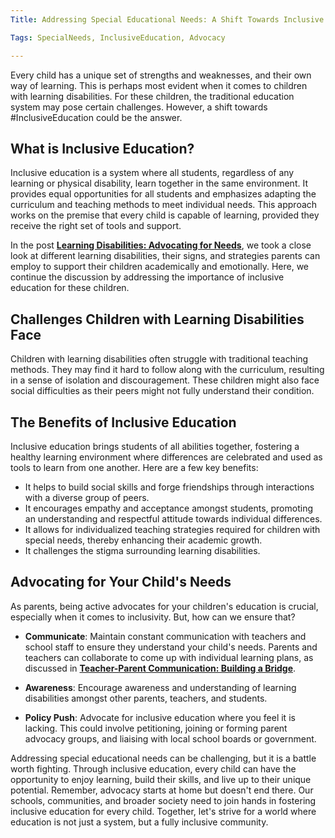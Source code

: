 ```yaml
---
Title: Addressing Special Educational Needs: A Shift Towards Inclusive Education 

Tags: SpecialNeeds, InclusiveEducation, Advocacy

---
```


Every child has a unique set of strengths and weaknesses, and their own way of learning. This is perhaps most evident when it comes to children with learning disabilities. For these children, the traditional education system may pose certain challenges. However, a shift towards #InclusiveEducation could be the answer.

## What is Inclusive Education?

Inclusive education is a system where all students, regardless of any learning or physical disability, learn together in the same environment. It provides equal opportunities for all students and emphasizes adapting the curriculum and teaching methods to meet individual needs. This approach works on the premise that every child is capable of learning, provided they receive the right set of tools and support.

In the post **[Learning Disabilities: Advocating for Needs](/xedublog/education-fundamentals/learning-disabilities-advocating-for-needs.html)**, we took a close look at different learning disabilities, their signs, and strategies parents can employ to support their children academically and emotionally. Here, we continue the discussion by addressing the importance of inclusive education for these children.

## Challenges Children with Learning Disabilities Face

Children with learning disabilities often struggle with traditional teaching methods. They may find it hard to follow along with the curriculum, resulting in a sense of isolation and discouragement. These children might also face social difficulties as their peers might not fully understand their condition.

## The Benefits of Inclusive Education

Inclusive education brings students of all abilities together, fostering a healthy learning environment where differences are celebrated and used as tools to learn from one another. Here are a few key benefits:

- It helps to build social skills and forge friendships through interactions with a diverse group of peers.
- It encourages empathy and acceptance amongst students, promoting an understanding and respectful attitude towards individual differences.
- It allows for individualized teaching strategies required for children with special needs, thereby enhancing their academic growth.
- It challenges the stigma surrounding learning disabilities.

## Advocating for Your Child's Needs

As parents, being active advocates for your children's education is crucial, especially when it comes to inclusivity. But, how can we ensure that?

- **Communicate**: Maintain constant communication with teachers and school staff to ensure they understand your child's needs. Parents and teachers can collaborate to come up with individual learning plans, as discussed in **[Teacher-Parent Communication: Building a Bridge](/xedublog/parental-engagement/teacher-parent-communication-building-a-bridge.html)**.

- **Awareness**: Encourage awareness and understanding of learning disabilities amongst other parents, teachers, and students.

- **Policy Push**: Advocate for inclusive education where you feel it is lacking. This could involve petitioning, joining or forming parent advocacy groups, and liaising with local school boards or government.

Addressing special educational needs can be challenging, but it is a battle worth fighting. Through inclusive education, every child can have the opportunity to enjoy learning, build their skills, and live up to their unique potential. Remember, advocacy starts at home but doesn't end there. Our schools, communities, and broader society need to join hands in fostering inclusive education for every child. Together, let's strive for a world where education is not just a system, but a fully inclusive community.